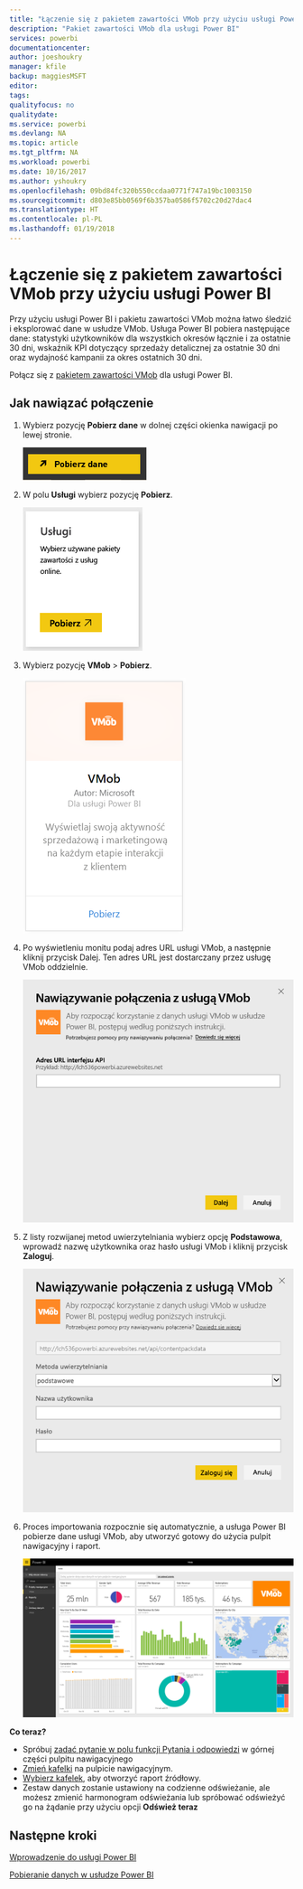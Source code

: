 ```yaml
---
title: "Łączenie się z pakietem zawartości VMob przy użyciu usługi Power BI"
description: "Pakiet zawartości VMob dla usługi Power BI"
services: powerbi
documentationcenter: 
author: joeshoukry
manager: kfile
backup: maggiesMSFT
editor: 
tags: 
qualityfocus: no
qualitydate: 
ms.service: powerbi
ms.devlang: NA
ms.topic: article
ms.tgt_pltfrm: NA
ms.workload: powerbi
ms.date: 10/16/2017
ms.author: yshoukry
ms.openlocfilehash: 09bd84fc320b550ccdaa0771f747a19bc1003150
ms.sourcegitcommit: d803e85bb0569f6b357ba0586f5702c20d27dac4
ms.translationtype: HT
ms.contentlocale: pl-PL
ms.lasthandoff: 01/19/2018
---
```

# <a name="connect-to-vmob-with-power-bi"></a>Łączenie się z pakietem zawartości VMob przy użyciu usługi Power BI
Przy użyciu usługi Power BI i pakietu zawartości VMob można łatwo śledzić i eksplorować dane w usłudze VMob. Usługa Power BI pobiera następujące dane: statystyki użytkowników dla wszystkich okresów łącznie i za ostatnie 30 dni, wskaźnik KPI dotyczący sprzedaży detalicznej za ostatnie 30 dni oraz wydajność kampanii za okres ostatnich 30 dni.

Połącz się z [pakietem zawartości VMob](https://app.powerbi.com/getdata/services/vmob) dla usługi Power BI.

## <a name="how-to-connect"></a>Jak nawiązać połączenie
1. Wybierz pozycję **Pobierz dane** w dolnej części okienka nawigacji po lewej stronie.
   
    ![](media/service-connect-to-vmob/getdata.png)
2. W polu **Usługi** wybierz pozycję **Pobierz**.
   
   ![](media/service-connect-to-vmob/services.png)
3. Wybierz pozycję **VMob** \> **Pobierz**.
   
   ![](media/service-connect-to-vmob/vmob.png)
4. Po wyświetleniu monitu podaj adres URL usługi VMob, a następnie kliknij przycisk Dalej. Ten adres URL jest dostarczany przez usługę VMob oddzielnie.
   
    ![](media/service-connect-to-vmob/params.png)
5. Z listy rozwijanej metod uwierzytelniania wybierz opcję **Podstawowa**, wprowadź nazwę użytkownika oraz hasło usługi VMob i kliknij przycisk **Zaloguj**.
   
    ![](media/service-connect-to-vmob/creds.png)
6. Proces importowania rozpocznie się automatycznie, a usługa Power BI pobierze dane usługi VMob, aby utworzyć gotowy do użycia pulpit nawigacyjny i raport.
   
   ![](media/service-connect-to-vmob/dashboard2.png)

**Co teraz?**

* Spróbuj [zadać pytanie w polu funkcji Pytania i odpowiedzi](power-bi-q-and-a.md) w górnej części pulpitu nawigacyjnego
* [Zmień kafelki](service-dashboard-edit-tile.md) na pulpicie nawigacyjnym.
* [Wybierz kafelek](service-dashboard-tiles.md), aby otworzyć raport źródłowy.
* Zestaw danych zostanie ustawiony na codzienne odświeżanie, ale możesz zmienić harmonogram odświeżania lub spróbować odświeżyć go na żądanie przy użyciu opcji **Odśwież teraz**

## <a name="next-steps"></a>Następne kroki
[Wprowadzenie do usługi Power BI](service-get-started.md)

[Pobieranie danych w usłudze Power BI](service-get-data.md)

